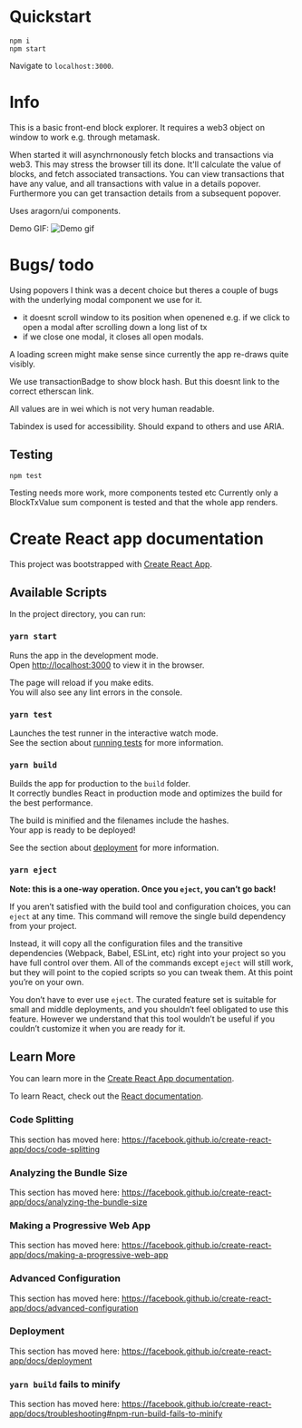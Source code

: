 
# Quickstart
```
npm i
npm start
```
Navigate to `localhost:3000`.  

# Info
This is a basic front-end block explorer. 
It requires a web3 object on window to work e.g. through metamask. 

When started it will asynchrnonously fetch blocks and transactions via web3. This may stress the browser till its done. 
It'll calculate the value of blocks, and fetch associated transactions. 
You can view transactions that have any value, and all transactions with value in a details popover. 
Furthermore you can get transaction details from a subsequent popover. 

Uses aragorn/ui components. 

Demo GIF: ![Demo gif](./blockExplorer.gif)  

# Bugs/ todo
Using popovers I think was a decent choice but theres a couple of bugs with the underlying modal component we use for it.  
- it doesnt scroll window to its position when openened e.g. if we click to open a modal after scrolling down a long list of tx  
- if we close one modal, it closes all open modals.  
  
A loading screen might make sense since currently the app re-draws quite visibly.   

We use transactionBadge to show block hash. But this doesnt link to the correct etherscan link.  

All values are in wei which is not very human readable.  

Tabindex is used for accessibility. Should expand to others and use ARIA.   

## Testing
```
npm test
```
Testing needs more work, more components tested etc
Currently only a BlockTxValue sum component is tested and that the whole app renders. 

# Create React app documentation

This project was bootstrapped with [Create React App](https://github.com/facebook/create-react-app).

## Available Scripts

In the project directory, you can run:

### `yarn start`

Runs the app in the development mode.<br />
Open [http://localhost:3000](http://localhost:3000) to view it in the browser.

The page will reload if you make edits.<br />
You will also see any lint errors in the console.

### `yarn test`

Launches the test runner in the interactive watch mode.<br />
See the section about [running tests](https://facebook.github.io/create-react-app/docs/running-tests) for more information.

### `yarn build`

Builds the app for production to the `build` folder.<br />
It correctly bundles React in production mode and optimizes the build for the best performance.

The build is minified and the filenames include the hashes.<br />
Your app is ready to be deployed!

See the section about [deployment](https://facebook.github.io/create-react-app/docs/deployment) for more information.

### `yarn eject`

**Note: this is a one-way operation. Once you `eject`, you can’t go back!**

If you aren’t satisfied with the build tool and configuration choices, you can `eject` at any time. This command will remove the single build dependency from your project.

Instead, it will copy all the configuration files and the transitive dependencies (Webpack, Babel, ESLint, etc) right into your project so you have full control over them. All of the commands except `eject` will still work, but they will point to the copied scripts so you can tweak them. At this point you’re on your own.

You don’t have to ever use `eject`. The curated feature set is suitable for small and middle deployments, and you shouldn’t feel obligated to use this feature. However we understand that this tool wouldn’t be useful if you couldn’t customize it when you are ready for it.

## Learn More

You can learn more in the [Create React App documentation](https://facebook.github.io/create-react-app/docs/getting-started).

To learn React, check out the [React documentation](https://reactjs.org/).

### Code Splitting

This section has moved here: https://facebook.github.io/create-react-app/docs/code-splitting

### Analyzing the Bundle Size

This section has moved here: https://facebook.github.io/create-react-app/docs/analyzing-the-bundle-size

### Making a Progressive Web App

This section has moved here: https://facebook.github.io/create-react-app/docs/making-a-progressive-web-app

### Advanced Configuration

This section has moved here: https://facebook.github.io/create-react-app/docs/advanced-configuration

### Deployment

This section has moved here: https://facebook.github.io/create-react-app/docs/deployment

### `yarn build` fails to minify

This section has moved here: https://facebook.github.io/create-react-app/docs/troubleshooting#npm-run-build-fails-to-minify
